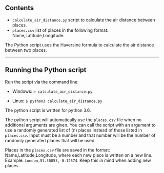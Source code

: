 ## Contents

- `calculate_air_distance.py` script to calculate the air distance between places.
- `places.csv` list of places in the following format: Name,Latitude,Longitude.

The Python script uses the Haversine formula to calculate the air distance between two places.

---

## Running the Python script

Run the script via the command line:
- Windows: `> calculate_air_distance.py`

- Linux: `$ python3 calculate_air_distance.py`

The python script is written for python 3.6.

The python script will automatically use the `places.csv` file when no additional arguments are given.
You can call the script with an argument to use a randomly generated list of (n) places instead of those listed in `places.csv`. Input must be a number and that number will be the number of randomly generated places that will be used.

Places in the `places.csv` file are saved in the format: Name,Latitude,Longitude, where each new place is written on a new line. Example:
`London,51.50853,-0.12574`. Keep this in mind when adding new places.
